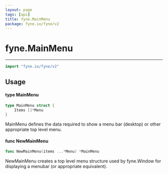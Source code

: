 ```yaml
---
layout: page
tags: [api]
title: fyne.MainMenu
package: fyne.io/fyne/v2
---
```


# fyne.MainMenu
---
```go
import "fyne.io/fyne/v2"
```

## Usage

#### type MainMenu

```go
type MainMenu struct {
	Items []*Menu
}
```

MainMenu defines the data required to show a menu bar (desktop) or other appropriate top level menu.

#### func  NewMainMenu

```go
func NewMainMenu(items ...*Menu) *MainMenu
```
NewMainMenu creates a top level menu structure used by fyne.Window for displaying a menubar (or appropriate equivalent).
